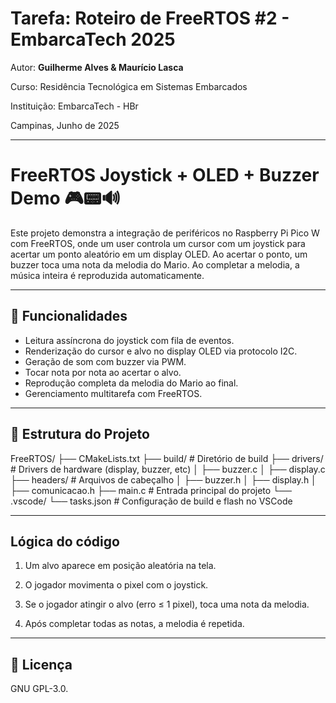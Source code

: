 
# Tarefa: Roteiro de FreeRTOS #2 - EmbarcaTech 2025

Autor: **Guilherme Alves & Maurício Lasca**

Curso: Residência Tecnológica em Sistemas Embarcados

Instituição: EmbarcaTech - HBr

Campinas, Junho de 2025

---

<!-- INSIRA O CONTEÚDO DO SEU README AQUI! -->
# FreeRTOS Joystick + OLED + Buzzer Demo 🎮📟🔊

Este projeto demonstra a integração de periféricos no Raspberry Pi Pico W com FreeRTOS, onde um user controla um cursor com um joystick para acertar um ponto aleatório em um display OLED. Ao acertar o ponto, um buzzer toca uma nota da melodia do Mario. Ao completar a melodia, a música inteira é reproduzida automaticamente.

---

## 🚀 Funcionalidades

- Leitura assíncrona do joystick com fila de eventos.
- Renderização do cursor e alvo no display OLED via protocolo I2C.
- Geração de som com buzzer via PWM.
- Tocar nota por nota ao acertar o alvo.
- Reprodução completa da melodia do Mario ao final.
- Gerenciamento multitarefa com FreeRTOS.

---

## 🧠 Estrutura do Projeto

FreeRTOS/
├── CMakeLists.txt
├── build/                  # Diretório de build
├── drivers/                # Drivers de hardware (display, buzzer, etc)
│   ├── buzzer.c
│   ├── display.c
├── headers/                # Arquivos de cabeçalho
│   ├── buzzer.h
│   ├── display.h
│   ├── comunicacao.h
├── main.c                  # Entrada principal do projeto
└── .vscode/
    └── tasks.json          # Configuração de build e flash no VSCode

---

## Lógica do código

1. Um alvo aparece em posição aleatória na tela.

2. O jogador movimenta o pixel com o joystick.

3. Se o jogador atingir o alvo (erro ≤ 1 pixel), toca uma nota da melodia.

4. Após completar todas as notas, a melodia é repetida.

---

## 📜 Licença
GNU GPL-3.0.
